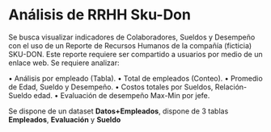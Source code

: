 # Análisis de RRHH Sku-Don 

Se busca visualizar indicadores de Colaboradores, Sueldos y Desempeño con el uso de un Reporte de Recursos Humanos de la compañía (ficticia) SKU-DON. Este reporte requiere ser compartido a usuarios por medio de un enlace web.
Se requiere analizar:

•	Análisis por empleado (Tabla).
•	Total de empleados (Conteo).
•	Promedio de Edad, Sueldo y Desempeño.
•	Costos totales por Sueldos, Relación-Sueldo edad.
•	Evaluación de desempeño Max-Min por jefe.

Se dispone de un dataset **Datos+Empleados**, dispone de 3 tablas **Empleados**, **Evaluación** y **Sueldo** 


